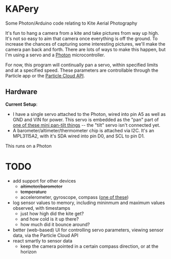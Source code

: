 # KAPery

Some Photon/Arduino code relating to Kite Aerial Photography

It's fun to hang a camera from a kite and take pictures from way up high.  It's not so easy to aim that camera once everything is off the ground.  To increase the chances of capturing some interesting pictures, we'll make the camera pan back and forth.  There are lots of ways to make this happen, but I'm using a servo and a [Photon](https://particle.io) microcontroller.

For now, this program will continually pan a servo, within specified limits and at a specified speed. These parameters are controllable through the Particle app or the [Particle Cloud API](https://docs.particle.io/reference/api/).


## Hardware

**Current Setup**:
- I have a single servo attached to the Photon, wired into pin A5 as well as GND and VIN for power. This servo is embedded as the "pan" part of [one of these mini pan-tilt things](https://www.adafruit.com/product/1967) -- the "tilt" servo isn't connected yet.
- A barometer/altimeter/thermometer chip is attached via I2C.  It's an MPL3115A2, with it's SDA wired into pin D0, and SCL to pin D1.

This runs on a Photon

# TODO

* add support for other devices
  - ~~altimeter/barometer~~
  - ~~temperature~~
  - accelerometer, gyroscope, compass ([one of these](https://www.adafruit.com/product/1604))
* log sensor values to memory, including mininmum and maximum values observed, with timestamps
  - just how high did the kite get?
  - and how cold is it up there?
  - how much did it bounce around?
* better (web-based) UI for controlling servo parameters, viewing sensor data, via the Particle Cloud API
* react smartly to sensor data
  - keep the camera pointed in a certain compass direction, or at the horizon
